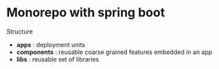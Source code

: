 # Monorepo with spring boot

Structure

- **apps** : deployment units
- **components** : reusable coarse grained features embedded in an app
- **libs** : reusable set of libraries